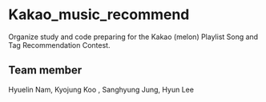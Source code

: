 # Kakao_music_recommend
Organize study and code preparing for the Kakao (melon) Playlist Song and Tag Recommendation Contest.
## Team member
Hyuelin Nam, Kyojung Koo , Sanghyung Jung, Hyun Lee
